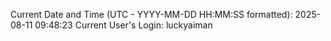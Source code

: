 Current Date and Time (UTC - YYYY-MM-DD HH:MM:SS formatted): 2025-08-11 09:48:23
Current User's Login: luckyaiman
